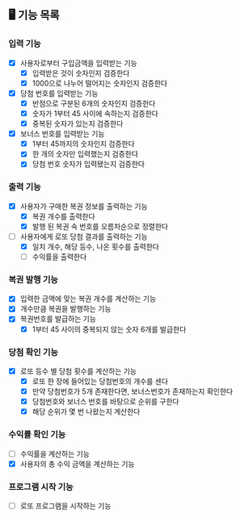 ## 🖥 기능 목록

### 입력 기능
- [x] 사용자로부터 구입금액을 입력받는 기능
  - [x] 입력받은 것이 숫자인지 검증한다
  - [x] 1000으로 나누어 떨어지는 숫자인지 검증한다
- [x] 당첨 번호를 입력받는 기능
  - [x] 반점으로 구분된 6개의 숫자인지 검증한다
  - [x] 숫자가 1부터 45 사이에 속하는지 검증한다
  - [x] 중복된 숫자가 있는지 검증한다
- [x] 보너스 번호를 입력받는 기능
  - [x] 1부터 45까지의 숫자인지 검증한다
  - [x] 한 개의 숫자만 입력했는지 검증한다
  - [x] 당첨 번호 숫자가 입력됐는지 검증한다

### 출력 기능
- [x] 사용자가 구매한 복권 정보를 출력하는 기능
  - [x] 복권 개수를 출력한다
  - [x] 발행 된 복권 속 번호를 오름차순으로 정렬한다
- [ ] 사용자에게 로또 당첨 결과를 출력하는 기능
  - [x] 일치 개수, 해당 등수, 나온 횟수를 출력한다
  - [ ] 수익률을 출력한다

### 복권 발행 기능
- [x] 입력한 금액에 맞는 복권 개수를 계산하는 기능
- [x] 개수만큼 복권을 발행하는 기능
- [x] 복권번호를 발급하는 기능
  - [x] 1부터 45 사이의 중복되지 않는 숫자 6개를 발급한다

### 당첨 확인 기능
- [x] 로또 등수 별 당첨 횟수를 계산하는 기능
  - [x] 로또 한 장에 들어있는 당첨번호의 개수를 센다
  - [x] 만약 당첨번호가 5개 존재한다면, 보너스번호가 존재하는지 확인한다
  - [x] 당첨번호와 보너스 번호를 바탕으로 순위를 구한다
  - [x] 해당 순위가 몇 번 나왔는지 계산한다

### 수익률 확인 기능
- [ ] 수익률을 계산하는 기능
- [x] 사용자의 총 수익 금액을 계산하는 기능

### 프로그램 시작 기능
- [ ] 로또 프로그램을 시작하는 기능